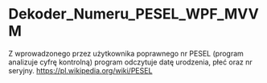 # Dekoder_Numeru_PESEL_WPF_MVVM
Z wprowadzonego przez użytkownika poprawnego nr PESEL (program analizuje cyfrę kontrolną) program odczytuje datę urodzenia, płeć oraz nr seryjny.
https://pl.wikipedia.org/wiki/PESEL
